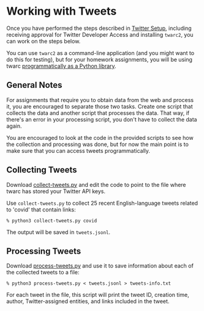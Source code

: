 # Working with Tweets

Once you have performed the steps described in [Twitter Setup](twitter-setup.md), including receiving approval for Twitter Developer Access and installing `twarc2`, you can work on the steps below.

You can use `twarc2` as a command-line application (and you might want to do this for testing), but for your homework assignments, you will be using twarc [programmatically as a Python library](https://twarc-project.readthedocs.io/en/latest/#use-as-a-library).

## General Notes

For assignments that require you to obtain data from the web and process it, you are encouraged to separate those two tasks.  Create one script that collects the data and another script that processes the data.  That way, if there's an error in your processing script, you don't have to collect the data again.

You are encouraged to look at the code in the provided scripts to see how the collection and processing was done, but for now the main point is to make sure that you can access tweets programmatically.

## Collecting Tweets

Download [collect-tweets.py](../code/collect-tweets.py) and edit the code to point to the file where twarc has stored your Twitter API keys.  

Use `collect-tweets.py` to collect 25 recent English-language tweets related to 'covid' that contain links:

`% python3 collect-tweets.py covid`

The output will be saved in `tweets.jsonl`.

## Processing Tweets

Download [process-tweets.py](../code/process-tweets.py) and use it to save information about each of the collected tweets to a file:

`% python3 process-tweets.py < tweets.jsonl > tweets-info.txt`

For each tweet in the file, this script will print the tweet ID, creation time, author, Twitter-assigned entities, and links included in the tweet.
